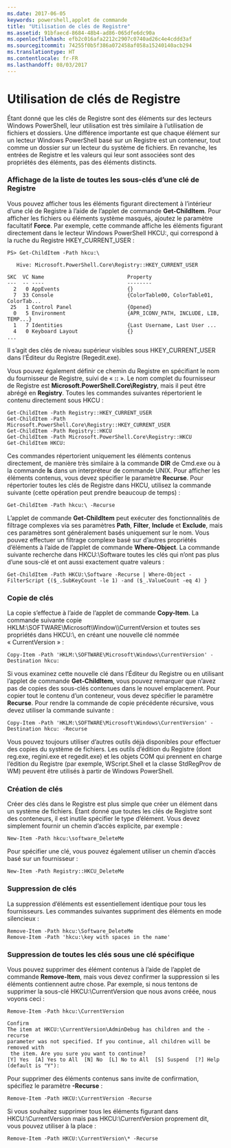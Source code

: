 ```yaml
---
ms.date: 2017-06-05
keywords: powershell,applet de commande
title: "Utilisation de clés de Registre"
ms.assetid: 91bfaecd-8684-48b4-ad86-065dfe6dc90a
ms.openlocfilehash: efb2c016afa2212c2907c0740ad26c4e4cddd3af
ms.sourcegitcommit: 74255f0b5f386a072458af058a15240140acb294
ms.translationtype: HT
ms.contentlocale: fr-FR
ms.lasthandoff: 08/03/2017
---
```

# <a name="working-with-registry-keys"></a>Utilisation de clés de Registre
Étant donné que les clés de Registre sont des éléments sur des lecteurs Windows PowerShell, leur utilisation est très similaire à l’utilisation de fichiers et dossiers. Une différence importante est que chaque élément sur un lecteur Windows PowerShell basé sur un Registre est un conteneur, tout comme un dossier sur un lecteur du système de fichiers. En revanche, les entrées de Registre et les valeurs qui leur sont associées sont des propriétés des éléments, pas des éléments distincts.

### <a name="listing-all-subkeys-of-a-registry-key"></a>Affichage de la liste de toutes les sous-clés d’une clé de Registre
Vous pouvez afficher tous les éléments figurant directement à l’intérieur d’une clé de Registre à l’aide de l’applet de commande **Get-ChildItem**. Pour afficher les fichiers ou éléments système masqués, ajoutez le paramètre facultatif **Force**. Par exemple, cette commande affiche les éléments figurant directement dans le lecteur Windows PowerShell HKCU:, qui correspond à la ruche du Registre HKEY_CURRENT_USER :

```
PS> Get-ChildItem -Path hkcu:\

   Hive: Microsoft.PowerShell.Core\Registry::HKEY_CURRENT_USER

SKC  VC Name                           Property
---  -- ----                           --------
  2   0 AppEvents                      {}
  7  33 Console                        {ColorTable00, ColorTable01, ColorTab...
 25   1 Control Panel                  {Opened}
  0   5 Environment                    {APR_ICONV_PATH, INCLUDE, LIB, TEMP...}
  1   7 Identities                     {Last Username, Last User ...
  4   0 Keyboard Layout                {}
...
```

Il s’agit des clés de niveau supérieur visibles sous HKEY_CURRENT_USER dans l’Éditeur du Registre (Regedit.exe).

Vous pouvez également définir ce chemin du Registre en spécifiant le nom du fournisseur de Registre, suivi de « **::** ». Le nom complet du fournisseur de Registre est **Microsoft.PowerShell.Core\\Registry**, mais il peut être abrégé en **Registry**. Toutes les commandes suivantes répertorient le contenu directement sous HKCU :

```
Get-ChildItem -Path Registry::HKEY_CURRENT_USER
Get-ChildItem -Path Microsoft.PowerShell.Core\Registry::HKEY_CURRENT_USER
Get-ChildItem -Path Registry::HKCU
Get-ChildItem -Path Microsoft.PowerShell.Core\Registry::HKCU
Get-ChildItem HKCU:
```

Ces commandes répertorient uniquement les éléments contenus directement, de manière très similaire à la commande **DIR** de Cmd.exe ou à la commande **ls** dans un interpréteur de commande UNIX. Pour afficher les éléments contenus, vous devez spécifier le paramètre **Recurse**. Pour répertorier toutes les clés de Registre dans HKCU, utilisez la commande suivante (cette opération peut prendre beaucoup de temps) :

```
Get-ChildItem -Path hkcu:\ -Recurse
```

L’applet de commande **Get-ChildItem** peut exécuter des fonctionnalités de filtrage complexes via ses paramètres **Path**, **Filter**, **Include** et **Exclude**, mais ces paramètres sont généralement basés uniquement sur le nom. Vous pouvez effectuer un filtrage complexe basé sur d’autres propriétés d’éléments à l’aide de l’applet de commande **Where-Object**. La commande suivante recherche dans HKCU:\\Software toutes les clés qui n’ont pas plus d’une sous-clé et ont aussi exactement quatre valeurs :

```
Get-ChildItem -Path HKCU:\Software -Recurse | Where-Object -FilterScript {($_.SubKeyCount -le 1) -and ($_.ValueCount -eq 4) }
```

### <a name="copying-keys"></a>Copie de clés
La copie s’effectue à l’aide de l’applet de commande **Copy-Item**. La commande suivante copie HKLM:\\SOFTWARE\\Microsoft\\Window\\\CurrentVersion et toutes ses propriétés dans HKCU:\\, en créant une nouvelle clé nommée « CurrentVersion » :

```
Copy-Item -Path 'HKLM:\SOFTWARE\Microsoft\Windows\CurrentVersion' -Destination hkcu:
```

Si vous examinez cette nouvelle clé dans l’Éditeur du Registre ou en utilisant l’applet de commande **Get-ChildItem**, vous pouvez remarquer que n’avez pas de copies des sous-clés contenues dans le nouvel emplacement. Pour copier tout le contenu d’un conteneur, vous devez spécifier le paramètre **Recurse**. Pour rendre la commande de copie précédente récursive, vous devez utiliser la commande suivante :

```
Copy-Item -Path 'HKLM:\SOFTWARE\Microsoft\Windows\CurrentVersion' -Destination hkcu: -Recurse
```

Vous pouvez toujours utiliser d’autres outils déjà disponibles pour effectuer des copies du système de fichiers. Les outils d’édition du Registre (dont reg.exe, regini.exe et regedit.exe) et les objets COM qui prennent en charge l’édition du Registre (par exemple, WScript.Shell et la classe StdRegProv de WM) peuvent être utilisés à partir de Windows PowerShell.

### <a name="creating-keys"></a>Création de clés
Créer des clés dans le Registre est plus simple que créer un élément dans un système de fichiers. Étant donné que toutes les clés de Registre sont des conteneurs, il est inutile spécifier le type d’élément. Vous devez simplement fournir un chemin d’accès explicite, par exemple :

```
New-Item -Path hkcu:\software_DeleteMe
```

Pour spécifier une clé, vous pouvez également utiliser un chemin d’accès basé sur un fournisseur :

```
New-Item -Path Registry::HKCU_DeleteMe
```

### <a name="deleting-keys"></a>Suppression de clés
La suppression d’éléments est essentiellement identique pour tous les fournisseurs. Les commandes suivantes suppriment des éléments en mode silencieux :

```
Remove-Item -Path hkcu:\Software_DeleteMe
Remove-Item -Path 'hkcu:\key with spaces in the name'
```

### <a name="removing-all-keys-under-a-specific-key"></a>Suppression de toutes les clés sous une clé spécifique
Vous pouvez supprimer des élément contenus à l’aide de l’applet de commande **Remove-Item**, mais vous devez confirmer la suppression si les éléments contiennent autre chose. Par exemple, si nous tentons de supprimer la sous-clé HKCU:\\CurrentVersion que nous avons créée, nous voyons ceci :

```
Remove-Item -Path hkcu:\CurrentVersion

Confirm
The item at HKCU:\CurrentVersion\AdminDebug has children and the -recurse
parameter was not specified. If you continue, all children will be removed with
 the item. Are you sure you want to continue?
[Y] Yes  [A] Yes to All  [N] No  [L] No to All  [S] Suspend  [?] Help
(default is "Y"):
```

Pour supprimer des éléments contenus sans invite de confirmation, spécifiez le paramètre **-Recurse** :

```
Remove-Item -Path HKCU:\CurrentVersion -Recurse
```

Si vous souhaitez supprimer tous les éléments figurant dans HKCU:\\CurrentVersion mais pas HKCU:\\CurrentVersion proprement dit, vous pouvez utiliser à la place :

```
Remove-Item -Path HKCU:\CurrentVersion\* -Recurse
```

